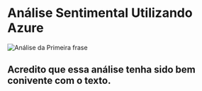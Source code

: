 # Análise Sentimental Utilizando Azure
![Análise da Primeira frase](https://github.com/user-attachments/assets/aab6281d-7a99-495e-be9d-909b06f65823)

## Acredito que essa análise tenha sido bem conivente com o texto.
